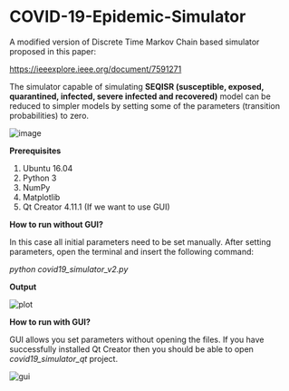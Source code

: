 # COVID-19-Epidemic-Simulator
A modified version of Discrete Time Markov Chain based simulator proposed in this paper:

https://ieeexplore.ieee.org/document/7591271

The simulator capable of simulating **SEQISR (susceptible, exposed, quarantined, infected, severe infected and recovered)** model can be reduced to simpler models by setting some of the parameters (transition probabilities) to zero. 

![image](https://raw.githubusercontent.com/akuzdeuov/COVID-19-Epidemic-Simulator/master/covid_epidemic_statechart_v2.png)


**Prerequisites**
1. Ubuntu 16.04
2. Python 3
3. NumPy
4. Matplotlib
5. Qt Creator 4.11.1 (If we want to use GUI)


 **How to run without GUI?**
 
In this case all initial parameters need to be set manually. After setting parameters, open the terminal and insert the following command: 
 
 *python covid19_simulator_v2.py*
 
 **Output**
 
 ![plot](https://raw.githubusercontent.com/akuzdeuov/COVID-19-Stochastic-Simulator/master/plot.png)
 
 **How to run with GUI?**
 
GUI allows you set parameters without opening the files. If you have successfully installed Qt Creator then you should be able to open *covid19_simulator_qt* project.
 
 ![gui](https://raw.githubusercontent.com/akuzdeuov/COVID-19-Epidemic-Simulator/master/qt_gui.png)
